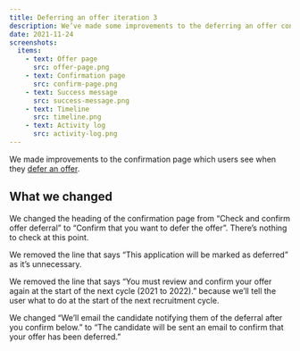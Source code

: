 ```yaml
---
title: Deferring an offer iteration 3
description: We’ve made some improvements to the deferring an offer confirmation page.
date: 2021-11-24
screenshots:
  items:
    - text: Offer page
      src: offer-page.png
    - text: Confirmation page
      src: confirm-page.png
    - text: Success message
      src: success-message.png
    - text: Timeline
      src: timeline.png
    - text: Activity log
      src: activity-log.png
---
```


We made improvements to the confirmation page which users see when they [defer an offer](/manage-teacher-training-applications/deferring-offers-iteration).

## What we changed

We changed the heading of the confirmation page from “Check and confirm offer deferral” to “Confirm that you want to defer the offer”. There’s nothing to check at this point.

We removed the line that says “This application will be marked as deferred” as it’s unnecessary.

We removed the line that says “You must review and confirm your offer again at the start of the next cycle (2021 to 2022).” because we’ll tell the user what to do at the start of the next recruitment cycle.

We changed “We’ll email the candidate notifying them of the deferral after you confirm below.” to “The candidate will be sent an email to confirm that your offer has been deferred.”
